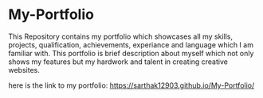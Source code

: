 # My-Portfolio
This Repository contains my portfolio which showcases all my skills, projects, qualification, achievements, experiance and language which I am familiar with. This portfolio is brief description about myself which not only shows my features but my hardwork and talent in creating creative websites.

here is the link to my portfolio: https://sarthak12903.github.io/My-Portfolio/
